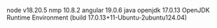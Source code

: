 node v18.20.5
nmp 10.8.2
angular 19.0.6
java openjdk 17.0.13 OpenJDK Runtime Environment (build 17.0.13+11-Ubuntu-2ubuntu124.04)
